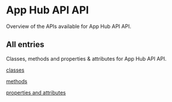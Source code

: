 [
This is a templated file. Adding content to this file may result in it being
reverted. Instead, if you want to place additional content, create an
"overview_content.md" file in `docs/` directory. The Sphinx tool will
pick up on the content and merge the content.
]: #

# App Hub API API

Overview of the APIs available for App Hub API API.

## All entries

Classes, methods and properties & attributes for
App Hub API API.

[classes](https://cloud.google.com/python/docs/reference/google-cloud-apphub/latest/summary_class.html)

[methods](https://cloud.google.com/python/docs/reference/google-cloud-apphub/latest/summary_method.html)

[properties and
attributes](https://cloud.google.com/python/docs/reference/google-cloud-apphub/latest/summary_property.html)
